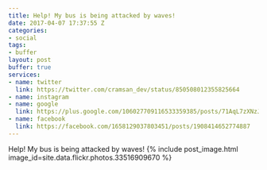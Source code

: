 ```yaml
---
title: Help! My bus is being attacked by waves!
date: 2017-04-07 17:37:55 Z
categories:
- social
tags:
- buffer
layout: post
buffer: true
services:
- name: twitter
  link: https://twitter.com/cramsan_dev/status/850508012355825664
- name: instagram
- name: google
  link: https://plus.google.com/106027709116533359385/posts/71AqL7zXNzJ
- name: facebook
  link: https://facebook.com/1658129037803451/posts/1908414652774887
---
```


Help! My bus is being attacked by waves!
{% include post_image.html image_id=site.data.flickr.photos.33516909670 %}
